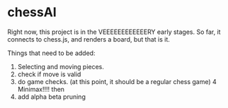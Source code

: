 # chessAI
Right now, this project is in the VEEEEEEEEEEEERY early stages. So far, it connects to chess.js, and renders a board, but that is it.



Things that need to be added:
1. Selecting and moving pieces.
2. check if move is valid
3. do game checks. (at this point, it should be a regular chess game)
4 Minimax!!!! then
5. add alpha beta pruning
